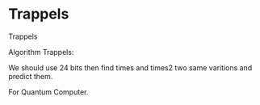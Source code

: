 # Trappels
Trappels 

Algorithm Trappels:

We should use 24 bits then find times and times2 two same varitions and predict them.

For Quantum Computer.
